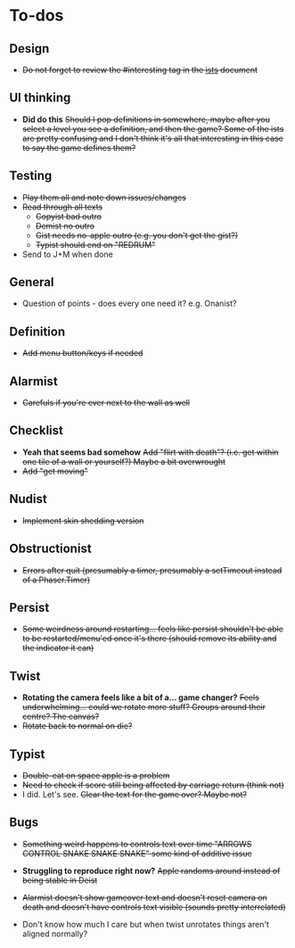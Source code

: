 # To-dos

## Design

- ~~Do not forget to review the #interesting tag in the [ists](./ists.md) document~~

## UI thinking

- **Did do this** ~~Should I pop definitions in somewhere, maybe after you select a level you see a definition, and then the game? Some of the ists are pretty confusing and I don't think it's all that interesting in this case to say the game defines them?~~

## Testing

- ~~Play them all and note down issues/changes~~
- ~~Read through all texts~~
    - ~~Copyist bad outro~~
    - ~~Demist no outro~~
    - ~~Gist needs no-apple outro (e.g. you don't get the gist?)~~
    - ~~Typist should end on "REDRUM"~~
- Send to J+M when done

## General

- Question of points - does every one need it? e.g. Onanist?

## Definition

- ~~Add menu button/keys if needed~~

## Alarmist

- ~~Carefuls if you're ever next to the wall as well~~

## Checklist

- **Yeah that seems bad somehow** ~~Add "flirt with death"? (i.e. get within one tile of a wall or yourself?) Maybe a bit overwrought~~
- ~~Add "get moving"~~

## Nudist

- ~~Implement skin shedding version~~

## Obstructionist

- ~~Errors after quit (presumably a timer, presumably a setTimeout instead of a Phaser.Timer)~~

## Persist

- ~~Some weirdness around restarting... feels like persist shouldn't be able to be restarted/menu'ed once it's there (should remove its ability and the indicator it can)~~

## Twist

- **Rotating the camera feels like a bit of a... game changer?** ~~Feels underwhelming... could we rotate more stuff? Groups around their centre? The canvas?~~
- ~~Rotate back to normal on die?~~

## Typist

- ~~Double-eat on space apple is a problem~~
- ~~Need to check if score still being affected by carriage return (think not)~~
- I did. Let's see. ~~Clear the text for the game over? Maybe not?~~

## Bugs

- ~~Something weird happens to controls text over time "ARROWS CONTROL SNAKE SNAKE SNAKE" some kind of additive issue~~
- **Struggling to reproduce right now?** ~~Apple randoms around instead of being stable in Deist~~
- ~~Alarmist doesn't show gameover text and doesn't reset camera on death and doesn't have controls text visible (sounds pretty interrelated)~~

- Don't know how much I care but when twist unrotates things aren't aligned normally?